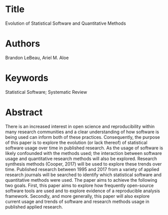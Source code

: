 # Title
Evolution of Statistical Software and Quantitative Methods

# Authors
Brandon LeBeau, Ariel M. Aloe

# Keywords
Statistical Software; Systematic Review

# Abstract
There is an increased interest in open science and reproducibility within many research communities and a clear understanding of how software is being used can inform both of these practices. Consequently, the purpose of this paper is to explore the evolution (or lack thereof) of statistical software usage over time in published research. As the usage of software is likely confounded with the methods used; the interaction between software usage and quantitative research methods will also be explored. Research synthesis methods (Cooper, 2017) will be used to explore these trends over time. Published research between 1995 and 2017 from a variety of applied research journals will be searched to identify which statistical software and quantitative methods were used. The paper aims to achieve the following two goals. First, this paper aims to explore how frequently open-source software tools are used and to explore evidence of a reproducible analysis framework. Secondly, and more generally, this paper will also explore current usage and trends of software and research methods usage in published applied research.



